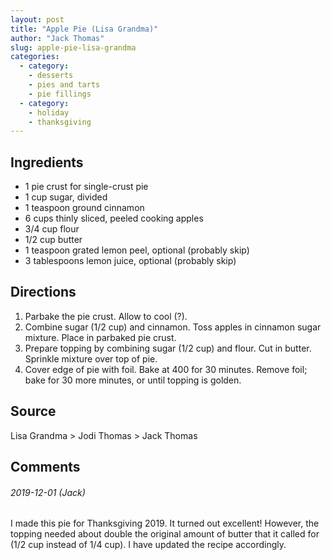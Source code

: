 ```yaml
---
layout: post
title: "Apple Pie (Lisa Grandma)"
author: "Jack Thomas"
slug: apple-pie-lisa-grandma
categories:
  - category:
    - desserts
    - pies and tarts
    - pie fillings
  - category:
    - holiday
    - thanksgiving
---
```


## Ingredients

- 1 pie crust for single-crust pie
- 1 cup sugar, divided
- 1 teaspoon ground cinnamon
- 6 cups thinly sliced, peeled cooking apples
- 3/4 cup flour
- 1/2 cup butter
- 1 teaspoon grated lemon peel, optional (probably skip)
- 3 tablespoons lemon juice, optional (probably skip)

## Directions

1. Parbake the pie crust. Allow to cool (?).
2. Combine sugar (1/2 cup) and cinnamon. Toss apples in cinnamon sugar mixture. Place in parbaked pie crust.
3. Prepare topping by combining sugar (1/2 cup) and flour. Cut in butter. Sprinkle mixture over top of pie.
4. Cover edge of pie with foil. Bake at 400 for 30 minutes. Remove foil; bake for 30 more minutes, or until topping is golden.

## Source

Lisa Grandma > Jodi Thomas > Jack Thomas

## Comments

###### 2019-12-01 (Jack)

I made this pie for Thanksgiving 2019. It turned out excellent! However, the topping needed about double the original amount of butter that it called for (1/2 cup instead of 1/4 cup). I have updated the recipe accordingly.
